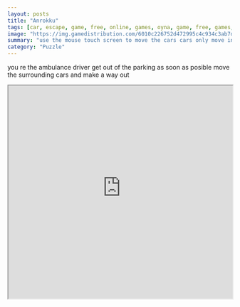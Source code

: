 ```yaml
---
layout: posts
title: "Anrokku"
tags: [car, escape, game, free, online, games, oyna, game, free, games, play, play, games]
image: "https://img.gamedistribution.com/6010c226752d472995c4c934c3ab7d8b.jpg"
summary: "use the mouse touch screen to move the cars cars only move in one direction vertical or horizontal  free online games oyna game free games play play games"
category: "Puzzle"
---
```


you re the ambulance driver get out of the parking as soon as posible move the surrounding cars and make a way out

<iframe width="100%" height="480px;" src="https://html5.gamedistribution.com/6010c226752d472995c4c934c3ab7d8b/"></iframe>